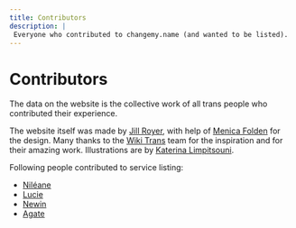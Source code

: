 ```yaml
---
title: Contributors
description: |
 Everyone who contributed to changemy.name (and wanted to be listed). 
---
```


# Contributors

The data on the website is the collective work of all trans people who
contributed their experience.

The website itself was made by [Jill Royer](https://jillroyer.me), with
help of [Menica Folden](https://twitter.com/MenicaFolden) for the design.
Many thanks to the [Wiki Trans](https://wikitrans.co/) team for the
inspiration and for their amazing work. Illustrations are
by [Katerina Limpitsouni](https://undraw.co/).

Following people contributed to service listing:

* [Niléane](https://twitter.com/Nildeala)
* [Lucie](https://twitter.com/QuesbeThe2nd)
* [Newin](https://twitter.com/newincpp)
* [Agate](https://github.com/agateblue)
